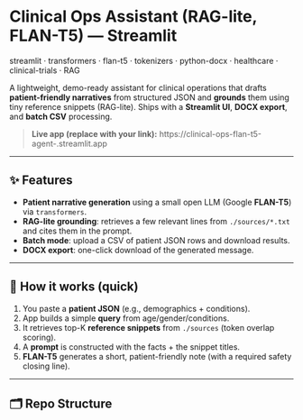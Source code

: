# Clinical Ops Assistant (RAG-lite, FLAN-T5) — Streamlit
streamlit · transformers · flan-t5 · tokenizers · python-docx · healthcare · clinical-trials · RAG

A lightweight, demo-ready assistant for clinical operations that drafts **patient-friendly narratives** from structured JSON and **grounds** them using tiny reference snippets (RAG-lite). Ships with a **Streamlit UI**, **DOCX export**, and **batch CSV** processing.

> **Live app (replace with your link):** https://clinical-ops-flan-t5-agent-<your-handle>.streamlit.app

---

## ✨ Features
- **Patient narrative generation** using a small open LLM (Google **FLAN-T5**) via `transformers`.
- **RAG-lite grounding**: retrieves a few relevant lines from `./sources/*.txt` and cites them in the prompt.
- **Batch mode**: upload a CSV of patient JSON rows and download results.
- **DOCX export**: one-click download of the generated message.

---

## 🧠 How it works (quick)
1. You paste a **patient JSON** (e.g., demographics + conditions).
2. App builds a simple **query** from age/gender/conditions.
3. It retrieves top-K **reference snippets** from `./sources` (token overlap scoring).
4. A **prompt** is constructed with the facts + the snippet titles.
5. **FLAN-T5** generates a short, patient-friendly note (with a required safety closing line).

---

## 🗂 Repo Structure
